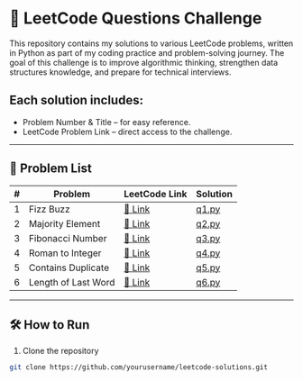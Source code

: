 # 🚀 LeetCode Questions Challenge

This repository contains my solutions to various LeetCode problems, written in Python as part of my coding practice and problem-solving journey.
The goal of this challenge is to improve algorithmic thinking, strengthen data structures knowledge, and prepare for technical interviews.

## Each solution includes:

- Problem Number & Title – for easy reference.
- LeetCode Problem Link – direct access to the challenge.
---

## 📜 Problem List

| # | Problem | LeetCode Link                                                | Solution         |
|---|---------|--------------------------------------------------------------|------------------|
| 1 | Fizz Buzz | [🔗 Link](https://leetcode.com/problems/fizz-buzz/)          | [q1.py](./q1.py) |
| 2 | Majority Element | [🔗 Link](https://leetcode.com/problems/majority-element/)   | [q2.py](./q2.py) |
| 3 | Fibonacci Number | [🔗 Link](https://leetcode.com/problems/fibonacci-number/)   | [q3.py](./q3.py) |
| 4 | Roman to Integer | [🔗 Link](https://leetcode.com/problems/roman-to-integer/)   | [q4.py](./q4.py) |
| 5 | Contains Duplicate | [🔗 Link](https://leetcode.com/problems/contains-duplicate/) | [q5.py](./q5.py) |
| 6 | Length of Last Word | [🔗 Link](https://leetcode.com/problems/length-of-last-word/) | [q6.py](./q6.py) |


---

## 🛠 How to Run
1. Clone the repository
```bash
git clone https://github.com/yourusername/leetcode-solutions.git